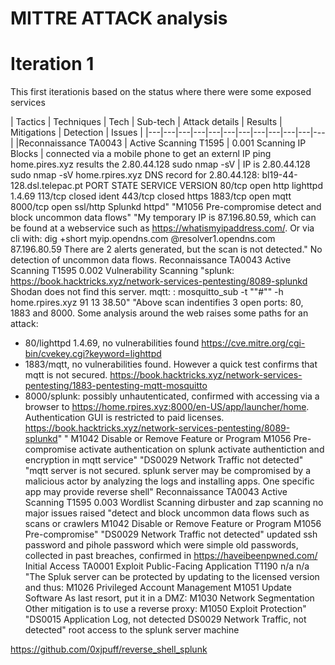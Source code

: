 # MITTRE ATTACK analysis

# **Iteration 1**
This first iterationis based on the status where there were some exposed services

| Tactics	| Techniques |	Tech	| Sub-tech	| Attack details	| Results	| Mitigations	| Detection	| Issues |
|---|---|---|---|---|---|---|---|---|---|---|---|
|Reconnaissance TA0043	| Active Scanning	T1595	| 0.001	Scanning IP Blocks	| connected via a mobile phone to get an externl IP ping home.pires.xyz results the 2.80.44.128
sudo nmap -sV | IP is 2.80.44.128
sudo nmap -sV home.rpires.xyz
DNS record for 2.80.44.128: bl19-44-128.dsl.telepac.pt
PORT     STATE  SERVICE  VERSION
80/tcp   open   http     lighttpd 1.4.69
113/tcp  closed ident
443/tcp  closed https
1883/tcp open mqtt
8000/tcp open   ssl/http Splunkd httpd"	"M1056        Pre-compromise
detect and block uncommon data flows"	"My temporary IP is 87.196.80.59, which can be found at a webservice such as https://whatismyipaddress.com/.
Or via cli with: dig +short myip.opendns.com @resolver1.opendns.com
87.196.80.59
There are 2 alerts generated, but the scan is not detected."	No detection of uncommon data flows.
Reconnaissance TA0043	Active Scanning	T1595	0.002	Vulnerability Scanning	"splunk: https://book.hacktricks.xyz/network-services-pentesting/8089-splunkd Shodan does not find this server.
mqtt: : mosquitto_sub -t ""#"" -h home.rpires.xyz
91
13
38.50"	"Above scan indentifies 3 open ports: 80, 1883 and 8000. Some analysis around the web raises some paths for an attack:
- 80/lighttpd 1.4.69, no vulnerabilities found https://cve.mitre.org/cgi-bin/cvekey.cgi?keyword=lighttpd
- 1883/mqtt, no vulnerabilities found. However a quick test confirms that mqtt is not secured. https://book.hacktricks.xyz/network-services-pentesting/1883-pentesting-mqtt-mosquitto
- 8000/splunk: possibly unhautenticated, confirmed with accessing via a browser to https://home.rpires.xyz:8000/en-US/app/launcher/home. Authentication GUI is restricted to paid licenses. https://book.hacktricks.xyz/network-services-pentesting/8089-splunkd"	"
M1042        Disable or Remove Feature or Program
M1056        Pre-compromise
activate authentication on splunk
activate authentiction and encryption in mqtt service"	"DS0029        Network Traffic
not detected"	"mqtt server is not secured.
splunk server may be compromised by a malicious actor by analyzing the logs and installing apps. One specific app may provide reverse shell"
Reconnaissance TA0043	Active Scanning	T1595	0.003	Wordlist Scanning	dirbuster and zap scanning	no major issues raised	"detect and block uncommon data flows such as scans or crawlers
M1042        Disable or Remove Feature or Program
M1056        Pre-compromise"	"DS0029        Network Traffic
not detected"	updated ssh password and pihole password which were simple old passwords, collected in past breaches, confirmed in https://haveibeenpwned.com/
Initial Access TA0001	Exploit Public-Facing Application	T1190	n/a	n/a			"The Spluk server can be protected by updating to the licensed version and thus:
M1026        Privileged Account Management
M1051        Update Software
As last resort, put it in a DMZ:
M1030        Network Segmentation
Other mitigation is to use a reverse proxy:
M1050        Exploit Protection"	"DS0015        Application Log, not detected
DS0029        Network Traffic, not detected"	root access to the splunk server machine

https://github.com/0xjpuff/reverse_shell_splunk
